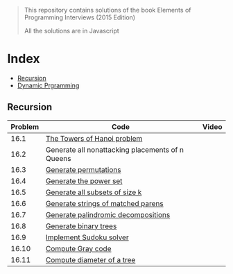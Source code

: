 > This repository contains solutions of the book Elements of Programming Interviews (2015 Edition)
>
> All the solutions are in Javascript

# Index

- [Recursion](#recursion)
- [Dynamic Prgramming](#rdynamic-programming)

## Recursion

| Problem | Code                                                                                                                  | Video |
| ------- | --------------------------------------------------------------------------------------------------------------------- | ----- |
| 16.1    | [The Towers of Hanoi problem](https://github.com/learner-mohit/epi.js/blob/main/tower-of-hanoi.js)                    |
| 16.2    | Generate all nonattacking placements of n Queens                                                                      |
| 16.3    | [Generate permutations](https://github.com/learner-mohit/ctci.js/blob/main/permutation.js)                            |
| 16.4    | [Generate the power set](https://github.com/learner-mohit/ctci.js/blob/main/power-set.js)                             |
| 16.5    | [Generate all subsets of size k](https://github.com/learner-mohit/epi.js/blob/main/subset-length-k.js)                |
| 16.6    | [Generate strings of matched parens](https://github.com/learner-mohit/epi.js/blob/main/generate-parens.js)            |
| 16.7    | [Generate palindromic decompositions](https://github.com/learner-mohit/epi.js/blob/main/palindrome-decompositions.js) |
| 16.8    | [Generate binary trees](https://github.com/learner-mohit/epi.js/blob/main/generate-all-trees.js)                      |
| 16.9    | [Implement Sudoku solver](https://github.com/learner-mohit/epi.js/blob/main/sudoku.js)                                |
| 16.10   | [Compute Gray code](https://github.com/learner-mohit/epi.js/blob/main/gray-code.js)                                   |
| 16.11   | [Compute diameter of a tree](https://github.com/learner-mohit/epi.js/blob/main/diameter-tree.js)                      |
